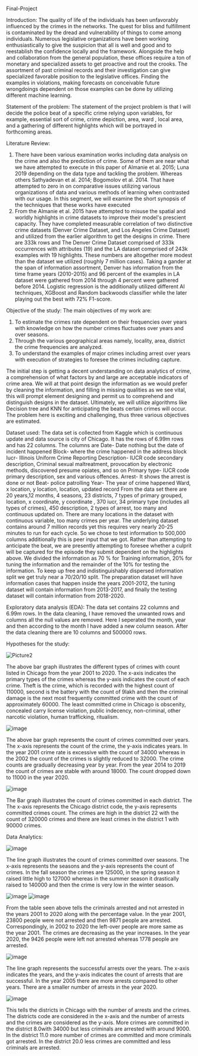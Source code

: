 Final-Project

Introduction:
The quality of life of the individuals has been unfavorably influenced by the crimes in the networks. The quest for bliss and fulfillment is contaminated by the dread and vulnerability of things to come among individuals. Numerous legislative organizations have been working enthusiastically to give the suspicion that all is well and good and to reestablish the confidence locally and the framework. Alongside the help and collaboration from the general population, these offices require a ton of monetary and specialized assets to get proactive and rout the crooks. The assortment of past criminal records and their investigation can give specialized favorable position to the legislative offices. Finding the examples in violations, making forecasts on conceivable future wrongdoings dependent on those examples can be done by utilizing different machine learning.

Statement of the problem:
The statement of the project problem is that I will decide the police beat of a specific crime relying upon variables, for example, essential sort of crime, crime depiction, area, ward , local area, and a gathering of different highlights which will be portrayed in forthcoming areas.

Literature Review:
1.	There have been various examination works including data analysis on the crime and also the prediction of crime. Some of them are near what we have attempted to execute in this paper of Almanie et al. 2015; Luna 2019 depending on the data type and tackling the problem. Whereas others Sathyadevan et al. 2014; Bogomolov et al. 2014. That have attempted to zero in on comparative issues utilizing various organizations of data and various methods of learning when contrasted with our usage. In this segment, we will examine the short synopsis of the techniques that these works have executed
2.	From the Almanie et al. 2015 have attempted to misuse the spatial and worldly highlights in crime datasets to improve their model&#39;s prescient capacity. They have completed measurable correlation of two distinctive crime datasets (Denver Crime Dataset, and Los Angeles Crime Dataset) and utilized from the earlier algorithm to get the designs in crime. There are 333k rows and The Denver Crime Dataset comprised of 333k occurrences with attributes (19) and the LA dataset comprised of 243k examples with 19 highlights. These numbers are altogether more modest than the dataset we utilized (roughly 7 million cases). Taking a gander at the span of information assortment, Denver has information from the time frame years (2010-2015) and 96 percent of the examples in LA dataset were gathered from 2014 through 4 percent were gathered before 2014. Logistic regression is the additionally utilized different AI techniques, XGBoost and Random backwoods classifier while the later playing out the best with 72% F1-score.

Objective of the study: 
The main objectives of my work are:
1.	To estimate the crimes rate dependent on their frequencies over years with knowledge on how the number crimes fluctuates over years and over seasons.
2.	Through the various geographical areas namely, locality, area, district the crime frequencies are analyzed.
3.	To understand the examples of major crimes including arrest over years with execution of strategies to foresee the crimes including capture.

The initial step is getting a decent understanding on data analytics of crime, a comprehension of what factors by and large are acceptable indicators of crime area. We will at that point design the information as we would prefer by cleaning the information, and filling in missing qualities as we see vital, this will prompt element designing and permit us to comprehend and distinguish designs in the dataset. Ultimately, we will utilize algorithms like Decision tree and KNN for anticipating the beats certain crimes will occur. The problem here is exciting and challenging, thus three various objectives are estimated. 

Dataset used: 
The data set is collected from Kaggle which is continuous update and data source is city of Chicago. It has the rows of 6.99m rows and has 22 columns. The columns are 
Date- Date nothing but the date of incident happened
Block- where the crime happened in the address block
Iucr- Illinois Uniform Crime Reporting
Description- IUCR code secondary description, Criminal sexual maltreatment, provocation by electronic methods, discovered presume opiates, and so on
Primary type- IUCR code primary description, sex and various offences.
Arrest- It shows the arrest is done or not
Beat- police patrolling 
Year- The year of crime happened
Ward, x location, y location, location, updated record
From the data set there are 20 years,12 months, 4 seasons, 23 districts, 7 types of primary grouped, location, x coordinate, y coordinate , 370 iucr, 34 primary type (includes all types of crimes), 450 description, 2 types of arrest, too many and continuous updated on.
There are many locations in the dataset with continuous variable, too many crimes per year.
The underlying dataset contains around 7 million records yet this requires very nearly 20-25 minutes to run for each cycle. So we chose to test information to 500,000 columns additionally this is peer input that we got. Rather than attempting to anticipate the beat, we are presently attempting to foresee whether a culprit will be captured for the episode they submit dependent on the highlights above. 
We divided the information as 70 % for Training information, 20% for tuning the information and the remainder of the 10% for testing the information. To keep up free and indistinguishably dispersed information split we get truly near a 70/20/10 split. The preparation dataset will have information cases that happen inside the years 2001-2012, the tuning dataset will contain information from 2013-2017, and finally the testing dataset will contain information from 2018-2020.

Exploratory data analysis (EDA):
The data set contains 22 columns and 6.99m rows. In the data cleaning, I have removed the unwanted rows and columns all the null values are removed. Here I seperated the month, year and then according to the month I have added a new column season. After the data cleaning there are 10 columns and 500000 rows. 

Hypotheses for the study:

![Picture2](https://user-images.githubusercontent.com/77995394/116159677-482b7b80-a6b6-11eb-8d60-099735e792f7.png)

The above bar graph illustrates the different types of crimes with count listed in Chicago from the year 2001 to 2020. The x-axis indicates the primary types of the crimes whereas the y-axis indicates the count of each crime. Theft is the crime, which is recorded with the highest count of 110000, second is the battery with the count of 9lakh and then the criminal damage is the next most frequently committed crime with the count of approximately 60000. The least committed crime in Chicago is obscenity, concealed carry license violation, public indecency, non-criminal, other narcotic violation, human trafficking, ritualism.

![image](https://user-images.githubusercontent.com/77995394/116159787-79a44700-a6b6-11eb-8950-a5406d05b6e4.png)

The above bar graph represents the count of crimes committed over years. The x-axis represents the count of the crime, the y-axis indicates years. In the year 2001 crime rate is excessive with the count of 34000 whereas in the 2002 the count of the crimes is slightly reduced to 32000. The crime counts are gradually decreasing year by year. From the year 2014 to 2019 the count of crimes are stable with around 18000. The count dropped down to 11000 in the year 2020.

![image](https://user-images.githubusercontent.com/77995394/116162389-49ab7280-a6bb-11eb-89ae-8b4b8b3bee0f.png)

The Bar graph illustrates the count of crimes committed in each district. The The x-axis represents the Chicago district code, the y-axis represents committed crimes count. The crimes are high in the district 22 with the count of 320000 crimes and there are least crimes in the district 1 with 90000 crimes.

Data Analytics:

![image](https://user-images.githubusercontent.com/77995394/116160023-e3245580-a6b6-11eb-8a41-a04406837998.png)

The line graph illustrates the count of crimes committed over seasons. The x-axis represents the seasons and the y-axis represents the count of crimes. In the fall season the crimes are 125000, in the spring season it raised little high to 127000 whereas in the summer season it drastically raised to 140000 and then the crime is very low in the winter season.

![image](https://user-images.githubusercontent.com/77995394/116161548-8b3b1e00-a6b9-11eb-945e-5fbdf3addc76.png)
![image](https://user-images.githubusercontent.com/77995394/116161561-91c99580-a6b9-11eb-88bb-a4bfdaf23cc0.png)

From the table seen above tells the criminals arrested and not arrested in the years 2001 to 2020 along with the percentage value.  In the year 2001, 23800 people were not arrested and then 9871 people are arrested. Correspondingly, in 2002 to 2020 the left-over people are more same as the year 2001. The crimes are decreasing as the year increases.  In the year 2020, the 9426 people were left not arrested whereas 1778 people are arrested.

![image](https://user-images.githubusercontent.com/77995394/116161998-7743ec00-a6ba-11eb-95b6-2fe6ebf418fb.png)

The line graph represents the successful arrests over the years. The x-axis indicates the years, and the y-axis indicates the count of arrests that are successful. In the year 2005 there are more arrests compared to other years. There are a smaller number of arrests in the year 2020. 

![image](https://user-images.githubusercontent.com/77995394/116163169-df93cd00-a6bc-11eb-9f9b-c3fd36efa3b2.png)

This tells the districts in Chicago with the number of arrests and the crimes. The districts code are considered in the x-axis and the number of arrests and the crimes are considered as the y-axis. More crimes are committed in the district 8.0with 34000 but less criminals are arrested with around 9000.
In the district 11.0 more number of crimes are committed and more criminals got arrested. In the district 20.0 less crimes are committed and less criminals are arrested. 











